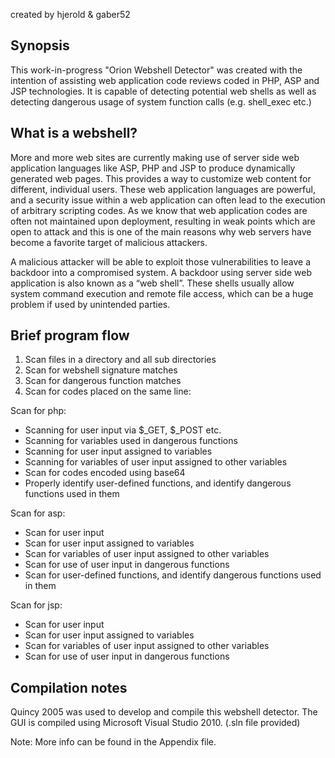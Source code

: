 created by hjerold & gaber52


Synopsis
--------
This work-in-progress "Orion Webshell Detector" was created with the intention of assisting web application code reviews coded in PHP, ASP and JSP technologies. It is capable of detecting potential web shells as well as detecting dangerous usage of system function calls (e.g. shell_exec etc.)

What is a webshell?
-------------------
More and more web sites are currently making use of server side web application languages like ASP, PHP and JSP to produce dynamically generated web pages. This provides a way to customize web content for different, individual users. These web application languages are powerful, and a security issue within a web application can often lead to the execution of arbitrary scripting codes. As we know that web application codes are often not maintained upon deployment, resulting in weak points which are open to attack and this is one of the main reasons why web servers have become a favorite target of malicious attackers.

A malicious attacker will be able to exploit those vulnerabilities to leave a backdoor into a compromised system. A backdoor using server side web application is also known as a “web shell”. These shells usually allow system command execution and remote file access, which can be a huge problem if used by unintended parties.

Brief program flow
------------------
1. Scan files in a directory and all sub directories
2. Scan for webshell signature matches
3. Scan for dangerous function matches
4. Scan for codes placed on the same line:

Scan for php:
-	Scanning for user input via $_GET, $_POST etc.
-	Scanning for variables used in dangerous functions
-	Scanning for user input assigned to variables
-	Scanning for variables of user input assigned to other variables
-	Scan for codes encoded using base64
-	Properly identify user-defined functions, and identify dangerous functions used in them

Scan for asp:
-	Scan for user input
-	Scan for user input assigned to variables
-	Scan for variables of user input assigned to other variables
-	Scan for use of user input in dangerous functions
-	Scan for user-defined functions, and identify dangerous functions used in them

Scan for jsp:
-	Scan for user input
-	Scan for user input assigned to variables
-	Scan for variables of user input assigned to other variables
-	Scan for use of user input in dangerous functions

Compilation notes
-----------------
Quincy 2005 was used to develop and compile this webshell detector. The GUI is compiled using Microsoft Visual Studio 2010. (.sln file provided)

Note: More info can be found in the Appendix file.